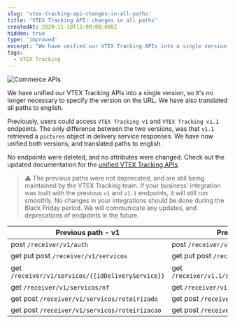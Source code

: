 ```yaml
---
slug: 'vtex-tracking-api-changes-in-all-paths'
title: 'VTEX Tracking API: changes in all paths'
createdAt: 2020-11-10T12:00:00.000Z
hidden: true
type: 'improved'
excerpt: "We have unified our VTEX Tracking APIs into a single version, so it's no longer necessary to specify the version on the URL. We have also translated all paths to english."
tags:
  - VTEX Tracking
---
```


![Commerce APIs](https://cdn.jsdelivr.net/gh/vtexdocs/dev-portal-content@main/images/vtex-tracking-api-changes-in-all-paths-0.png)

We have unified our VTEX Tracking APIs into a single version, so it's no longer necessary to specify the version on the URL. We have also translated all paths to english.

Previously, users could access `VTEX Tracking v1` and `VTEX Tracking v1.1` endpoints. The only difference between the two versions, was that `v1.1` retrieved a `pictures` object in delivery service responses. We have now unified both versions, and translated paths to english.

No endpoints were deleted, and no attributes were changed. Check out the updated documentation for the [unified VTEX Tracking APIs](https://developers.vtex.com/docs/api-reference/tracking#overview).

> ⚠️ The previous paths were not deprecated, and are still being maintained by the VTEX Tracking team. If your business' integration was built with the previous `v1` and `v1.1` endpoints, it will still run smoothly. No changes in your integrations should be done during the Black Friday period. We will communicate any updates, and deprecations of endpoints in the future.

| Previous path - v1                              | Previous Path - v1.1                              | Current Path                                     |
| ----------------------------------------------- | ------------------------------------------------- | ------------------------------------------------ |
| post `/receiver/v1/auth`                        | post `/receiver/v1.1/auth`                          | post **/receiver/auth**                          |
| get put post `/receiver/v1/servicos`              | get put post `/receiver/v1.1/servicos`              | get put post **/receiver/services**              |
| get `/receiver/v1/servicos/{{idDeliveryService}}` | get `/receiver/v1.1/servicos/{{idDeliveryService}}` | get **/receiver/services/{{idDeliveryService}}** |
| get `/receiver/v1/servicos/nf`                    | get `/receiver/v1.1/servicos/nf`                    | get **/receiver/services/invoice**               |
| get post `/receiver/v1/servicos/roteirizado`      | get post `/receiver/v1.1/servicos/roteirizado`      | get post **/receiver/services/routes**           |
| get post `/receiver/v1/servicos/roteirizacao`     | get post `/receiver/v1.1/servicos/roteirizacao`     | get post **/receiver/services/routes**           |
